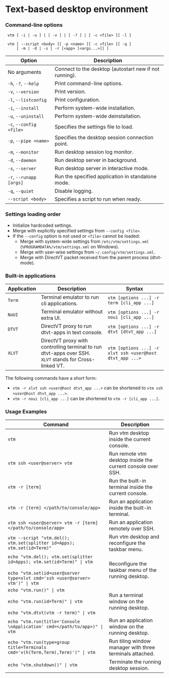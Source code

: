 # Text-based desktop environment

### Command-line options

```
 vtm [ -i | -u ] | [ -v ] | [ -? ] | [ -c <file> ][ -l ]

 vtm [ --script <body> ][ -p <name> ][ -c <file> ][ -q ]
     [ -m | -d | -s | -r [<app> [<args...>]] ]
```

Option                  | Description
------------------------|-------------------------------------------------------
No arguments            | Connect to the desktop (autostart new if not running).
`-h`, `-?`, `--help`    | Print command-line options.
`-v`, `--version`       | Print version.
`-l`, `--listconfig`    | Print configuration.
`-i`, `--install`       | Perform system-wide installation.
`-u`, `--uninstall`     | Perform system-wide deinstallation.
`-c`, `--config <file>` | Specifies the settings file to load.
`-p`, `--pipe <name>`   | Specifies the desktop session connection point.
`-m`, `--monitor`       | Run desktop session log monitor.
`-d`, `--daemon`        | Run desktop server in background.
`-s`, `--server`        | Run desktop server in interactive mode.
`-r`, `--runapp [args]` | Run the specified application in standalone mode.
`-q`, `--quiet`         | Disable logging.
`--script <body>`       | Specifies a script to run when ready.

### Settings loading order

  - Initialize hardcoded settings.
  - Merge with explicitly specified settings from `--config <file>`.
  - If the `--config` option is not used or `<file>` cannot be loaded:
      - Merge with system-wide settings from `/etc/vtm/settings.xml` (`%PROGRAMDATA%/vtm/settings.xml` on Windows).
      - Merge with user-wise settings from `~/.config/vtm/settings.xml`.
      - Merge with DirectVT packet received from the parent process (dtvt-mode).

### Built-in applications

Application | Description                                                                           | Syntax
------------|---------------------------------------------------------------------------------------|------------------------------------
`Term`      | Terminal emulator to run cli applications.                                            | `vtm [options ...] -r term [cli_app ...]`
`NoUI`      | Terminal emulator without extra UI.                                                   | `vtm [options ...] -r noui [cli_app ...]`
`DTVT`      | DirectVT proxy to run dtvt-apps in text console.                                      | `vtm [options ...] -r dtvt [dtvt_app ...]`
`XLVT`      | DirectVT proxy with controlling terminal to run dtvt-apps over SSH.<br>`XLVT` stands for Cross-linked VT. | `vtm [options ...] -r xlvt ssh <user@host dtvt_app ...>`

The following commands have a short form:
  - `vtm -r xlvt ssh <user@host dtvt_app ...>` can be shortened to `vtm ssh <user@host dtvt_app ...>`.
  - `vtm -r noui [cli_app ...]` can be shortened to `vtm -r [cli_app ...]`.

### Usage Examples

Command                                  | Description
-----------------------------------------|--------------------------------------------
`vtm`                                    | Run vtm desktop inside the current console.
`vtm ssh <user@server> vtm`              | Run remote vtm desktop inside the current console over SSH.
`vtm -r [term]`                          | Run the built-in terminal inside the current console.
`vtm -r [term] </path/to/console/app>`   | Run an application inside the built-in terminal.
`vtm ssh <user@server> vtm -r [term] </path/to/console/app>` | Run an application remotely over SSH.
`vtm --script "vtm.del(); vtm.set(splitter id=Apps); vtm.set(id=Term)"` | Run vtm desktop and reconfigure the taskbar menu.
`echo "vtm.del(); vtm.set(splitter id=Apps); vtm.set(id=Term)" \| vtm`<br><br>`echo "vtm.set(id=user@server type=xlvt cmd='ssh <user@server> vtm')" \| vtm` | Reconfigure the taskbar menu of the running desktop.
`echo "vtm.run()" \| vtm`<br><br>`echo "vtm.run(id=Term)" \| vtm`<br><br>`echo "vtm.dtvt(vtm -r term)" \| vtm` | Run a terminal window on the running desktop.
`echo "vtm.run(title='Console \nApplication' cmd=</path/to/app>)" \| vtm` | Run an application window on the running desktop.
`echo "vtm.run(type=group title=Terminals cmd='v(h(Term,Term),Term)')" \| vtm` | Run tiling window manager with three terminals attached.
`echo "vtm.shutdown()" \| vtm`           | Terminate the running desktop session.